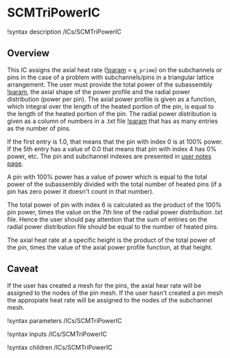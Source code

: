 # SCMTriPowerIC

!syntax description /ICs/SCMTriPowerIC

## Overview

<!-- -->

This IC assigns the axial heat rate ([!param](/ICs/SCMTriPowerIC/variable) = `q_prime`) on the subchannels or pins in the case of a problem with subchannels/pins in a
triangular lattice arrangement. The user must provide the total power of the subassembly [!param](/ICs/SCMTriPowerIC/power), the axial shape of the power profile and the radial
power distribution (power per pin). The axial power profile is given as a function, which integral over the length of the heated portion of the pin, is equal
to the length of the heated portion of the pin. The radial power distribution is given as a column of numbers in a .txt file [!param](/ICs/SCMTriPowerIC/filename) that has as many entries as the number of pins.

If the first entry is 1.0, that means that the pin with index 0 is at 100% power. If the 5th entry has a value of 0.0 that means that pin with index 4 has 0% power, etc.
The pin and subchannel indexes are presented in [user notes page](user_notes.md).

A pin with 100% power has a value of power which is equal to the total power of the subassembly divided with the total number of heated pins (if a pin has zero power it doesn't count in that number).

The total power of pin with index 6 is calculated as the product of the 100% pin power, times the value on the 7th line of the radial power distribution .txt file. Hence the user
should pay attention that the sum of entries on the radial power distribution file should be equal to the number of heated pins.

The axial heat rate at a specific height is the product of the total power of the pin, times the value of the axial power profile function, at that height.

## Caveat

<!-- -->

If the user has created a mesh for the pins, the axial hear rate will be assigned to the nodes of the pin mesh. If the user hasn't created a pin mesh the appropiate heat rate will be assigned to
the nodes of the subchannel mesh.

!syntax parameters /ICs/SCMTriPowerIC

!syntax inputs /ICs/SCMTriPowerIC

!syntax children /ICs/SCMTriPowerIC
